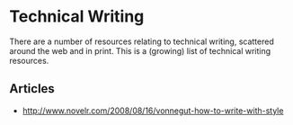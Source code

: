 # Technical Writing
There are a number of resources relating to technical writing, scattered around the web and in print. This is a (growing) list of technical writing resources.

## Articles
* http://www.novelr.com/2008/08/16/vonnegut-how-to-write-with-style
